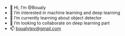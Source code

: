 - 👋 Hi, I’m @Boualy
- 👀 I’m interested in machine learning and deep learning
- 🌱 I’m currently learning about object detector
- 💞️ I’m looking to collaborate on deep learning part
- 📫 boualytpv@gmail.com

<!---
Boualytpv/Boualytpv is a ✨ special ✨ repository because its `README.md` (this file) appears on your GitHub profile.
You can click the Preview link to take a look at your changes.
--->
